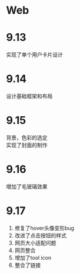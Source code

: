 # Web
# 9.13
实现了单个用户卡片设计

# 9.14
设计基础框架和布局
# 9.15
背景，色彩的选定  
实现了封面的制作
# 9.16
增加了毛玻璃效果
# 9.17
1. 修复了hover头像变形bug
2. 改进了点击按钮的样式
3. 网页大小适配问题
4. 网页整合
5. 增加了tool icon
6. 整合了链接

[//]: # (todo 实现背景转换)
